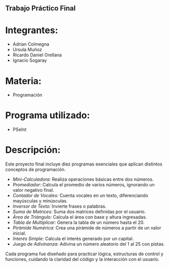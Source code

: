
## Trabajo Práctico Final
# Integrantes:
- Adrian Colmegna 
- Ursula Muñoz
- Ricardo Daniel Orellana
- Ignacio Sogaray

# Materia:
- Programación
 
# Programa utilizado:
- PSeInt

# Descripción:
Este proyecto final incluye diez programas esenciales que aplican distintos conceptos de programación.

- *Mini-Calculadora:* Realiza operaciones básicas entre dos números.
- *Promediador:* Calcula el promedio de varios números, ignorando un valor negativo final.
- *Contador de Vocales:* Cuenta vocales en un texto, diferenciando mayúsculas y minúsculas.
- *Inversor de Texto:* Invierte frases o palabras.
- *Suma de Matrices:* Suma dos matrices definidas por el usuario.
- *Área de Triángulo:* Calcula el área con base y altura ingresadas.
- *Tabla de Multiplicar:* Genera la tabla de un número hasta el 20.
- *Pirámide Numérica:* Crea una pirámide de números a partir de un valor inicial.
- *Interés Simple:* Calcula el interés generado por un capital.
- *Juego de Adivinanza:* Adivina un número aleatorio del 1 al 25 con pistas.

Cada programa fue diseñado para practicar lógica, estructuras de control y funciones, cuidando la claridad del código y la interacción con el usuario.
